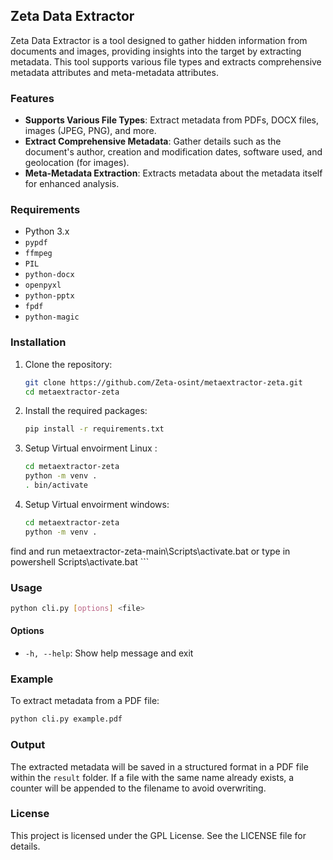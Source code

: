## Zeta Data Extractor

Zeta Data Extractor is a tool designed to gather hidden information from documents and images, providing insights into the target by extracting metadata. This tool supports various file types and extracts comprehensive metadata attributes and meta-metadata attributes.

### Features

- **Supports Various File Types**: Extract metadata from PDFs, DOCX files, images (JPEG, PNG), and more.
- **Extract Comprehensive Metadata**: Gather details such as the document's author, creation and modification dates, software used, and geolocation (for images).
- **Meta-Metadata Extraction**: Extracts metadata about the metadata itself for enhanced analysis.

### Requirements

- Python 3.x
- `pypdf`
- `ffmpeg`
- `PIL`
- `python-docx`
- `openpyxl`
- `python-pptx`
- `fpdf`
- `python-magic`

### Installation

1. Clone the repository:
    ```sh
    git clone https://github.com/Zeta-osint/metaextractor-zeta.git
    cd metaextractor-zeta
    ```

2. Install the required packages:
    ```sh
    pip install -r requirements.txt
    ```
3. Setup Virtual envoirment Linux :
    ```sh
    cd metaextractor-zeta
    python -m venv .
    . bin/activate
    ```

4. Setup Virtual envoirment windows:
    ```sh
   cd metaextractor-zeta
    python -m venv .
find and run metaextractor-zeta-main\Scripts\activate.bat
or type in powershell
    Scripts\activate.bat
    ```
### Usage

```sh
python cli.py [options] <file>
```

#### Options

- `-h, --help`: Show help message and exit

### Example

To extract metadata from a PDF file:

```sh
python cli.py example.pdf
```

### Output

The extracted metadata will be saved in a structured format in a PDF file within the `result` folder. If a file with the same name already exists, a counter will be appended to the filename to avoid overwriting.

### License

This project is licensed under the GPL License. See the LICENSE file for details.
